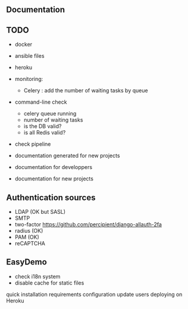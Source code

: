 Documentation
-------------

TODO
----

  * docker
  * ansible files
  * heroku
  * monitoring:
    * Celery : add the number of waiting tasks by queue
  * command-line check
    * celery queue running
    * number of waiting tasks
    * is the DB valid?
    * is all Redis valid?

  * check pipeline
  * documentation generated for new projects
  * documentation for developpers
  * documentation for new projects

Authentication sources
----------------------

  * LDAP (OK but SASL)
  * SMTP
  * two-factor https://github.com/percipient/django-allauth-2fa
  * radius (OK)
  * PAM (OK)
  * reCAPTCHA

EasyDemo
--------

  * check i18n system
  * disable cache for static files

quick installation
requirements
configuration
update
users
deploying on Heroku
